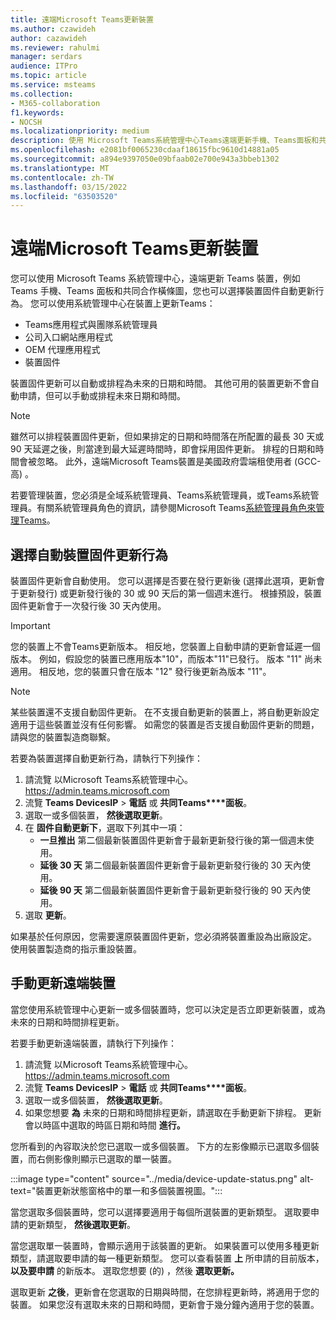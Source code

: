 ```yaml
---
title: 遠端Microsoft Teams更新裝置
ms.author: czawideh
author: cazawideh
ms.reviewer: rahulmi
manager: serdars
audience: ITPro
ms.topic: article
ms.service: msteams
ms.collection:
- M365-collaboration
f1.keywords:
- NOCSH
ms.localizationpriority: medium
description: 使用 Microsoft Teams系統管理中心Teams遠端更新手機、Teams面板和共同Teams橫條圖
ms.openlocfilehash: e2081bf0065230cdaaf18615fbc9610d14881a05
ms.sourcegitcommit: a894e9397050e09bfaab02e700e943a3bbeb1302
ms.translationtype: MT
ms.contentlocale: zh-TW
ms.lasthandoff: 03/15/2022
ms.locfileid: "63503520"
---
```

# <a name="update-microsoft-teams-devices-remotely"></a>遠端Microsoft Teams更新裝置

您可以使用 Microsoft Teams 系統管理中心，遠端更新 Teams 裝置，例如 Teams 手機、Teams 面板和共同合作橫條圖，您也可以選擇裝置固件自動更新行為。 您可以使用系統管理中心在裝置上更新Teams：

- Teams應用程式與團隊系統管理員
- 公司入口網站應用程式
- OEM 代理應用程式
- 裝置固件

裝置固件更新可以自動或排程為未來的日期和時間。 其他可用的裝置更新不會自動申請，但可以手動或排程未來日期和時間。

> [!NOTE]
> 雖然可以排程裝置固件更新，但如果排定的日期和時間落在所配置的最長 30 天或 90 天延遲之後，則當達到最大延遲時間時，即會採用固件更新。 排程的日期和時間會被忽略。 此外，遠端Microsoft Teams裝置是美國政府雲端租使用者 (GCC-高) 。

若要管理裝置，您必須是全域系統管理員、Teams系統管理員，或Teams系統管理員。有關系統管理員角色的資訊，請參閱Microsoft Teams[系統管理員角色來管理Teams](../using-admin-roles.md)。

## <a name="choose-automatic-device-firmware-update-behavior"></a>選擇自動裝置固件更新行為

裝置固件更新會自動使用。 您可以選擇是否要在發行更新後 (選擇此選項，更新會于更新發行) 或更新發行後的 30 或 90 天后的第一個週末進行。 根據預設，裝置固件更新會于一次發行後 30 天內使用。

> [!IMPORTANT]
> 您的裝置上不會Teams更新版本。 相反地，您裝置上自動申請的更新會延遲一個版本。 例如，假設您的裝置已應用版本"10"，而版本"11"已發行。 版本 "11" 尚未適用。 相反地，您的裝置只會在版本 "12" 發行後更新為版本 "11"。

> [!NOTE]
> 某些裝置還不支援自動固件更新。 在不支援自動更新的裝置上，將自動更新設定適用于這些裝置並沒有任何影響。 如需您的裝置是否支援自動固件更新的問題，請與您的裝置製造商聯繫。

若要為裝置選擇自動更新行為，請執行下列操作：

1. 請流覽 以Microsoft Teams系統管理中心。 https://admin.teams.microsoft.com
2. 流覽 **Teams DevicesIP**  >  **電話** 或 **共同Teams****面板**。
3. 選取一或多個裝置， **然後選取更新**。
4. 在 **固件自動更新下**，選取下列其中一項：
    - **一旦推出** 第二個最新裝置固件更新會于最新更新發行後的第一個週末使用。
    - **延後 30 天** 第二個最新裝置固件更新會于最新更新發行後的 30 天內使用。
    - **延後 90 天** 第二個最新裝置固件更新會于最新更新發行後的 90 天內使用。
5. 選取 **更新**。

如果基於任何原因，您需要還原裝置固件更新，您必須將裝置重設為出廠設定。 使用裝置製造商的指示重設裝置。  

## <a name="manually-update-remote-devices"></a>手動更新遠端裝置

當您使用系統管理中心更新一或多個裝置時，您可以決定是否立即更新裝置，或為未來的日期和時間排程更新。

若要手動更新遠端裝置，請執行下列操作：

1. 請流覽 以Microsoft Teams系統管理中心。 https://admin.teams.microsoft.com
2. 流覽 **Teams DevicesIP**  >  **電話** 或 **共同Teams****面板**。
3. 選取一或多個裝置， **然後選取更新**。
4. 如果您想要 **為** 未來的日期和時間排程更新，請選取在手動更新下排程。 更新會以時區中選取的時區日期和時間 **進行。**

您所看到的內容取決於您已選取一或多個裝置。 下方的左影像顯示已選取多個裝置，而右側影像則顯示已選取的單一裝置。

:::image type="content" source="../media/device-update-status.png" alt-text="裝置更新狀態窗格中的單一和多個裝置視圖。":::

當您選取多個裝置時，您可以選擇要適用于每個所選裝置的更新類型。 選取要申請的更新類型， **然後選取更新**。

當您選取單一裝置時，會顯示適用于該裝置的更新。 如果裝置可以使用多種更新類型，請選取要申請的每一種更新類型。 您可以查看裝置 **上** 所申請的目前版本， **以及要申請** 的新版本。 選取您想要 (的) ，然後 **選取更新。**

選取更新 **之後**，更新會在您選取的日期與時間，在您排程更新時，將適用于您的裝置。 如果您沒有選取未來的日期和時間，更新會于幾分鐘內適用于您的裝置。
